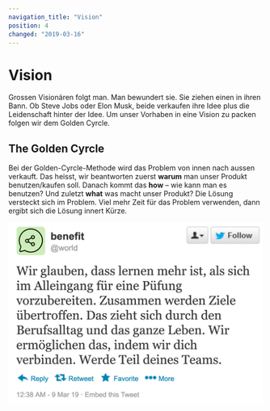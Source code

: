 ```yaml
---
navigation_title: "Vision"
position: 4
changed: "2019-03-16"
---
```


# Vision
Grossen Visionären folgt man. Man bewundert sie. Sie ziehen einen in ihren Bann. Ob Steve Jobs oder Elon Musk, beide verkaufen ihre Idee plus die Leidenschaft hinter der Idee. Um unser Vorhaben in eine Vision zu packen folgen wir dem Golden Cyrcle.

## The Golden Cyrcle
Bei der Golden-Cyrcle-Methode wird das Problem von innen nach aussen verkauft. Das heisst, wir beantworten zuerst **warum**  man unser Produkt benutzen/kaufen soll. Danach kommt das **how** – wie kann man es benutzen? Und zuletzt **what** was macht unser Produkt?
Die Lösung versteckt sich im Problem. Viel mehr Zeit für das Problem verwenden, dann ergibt sich die Lösung innert Kürze.


![Wir glauben, dass lernen mehr ist, als sich im Alleingang für eine Püfung vorzubereiten. Zusammen werden Ziele übertroffen. Das zieht sich durch den Berufsalltag und das ganze Leben. Wir ermöglichen das, indem wir dich verbinden. Werde Teil deines Teams.](_media/tweet.jpg)
